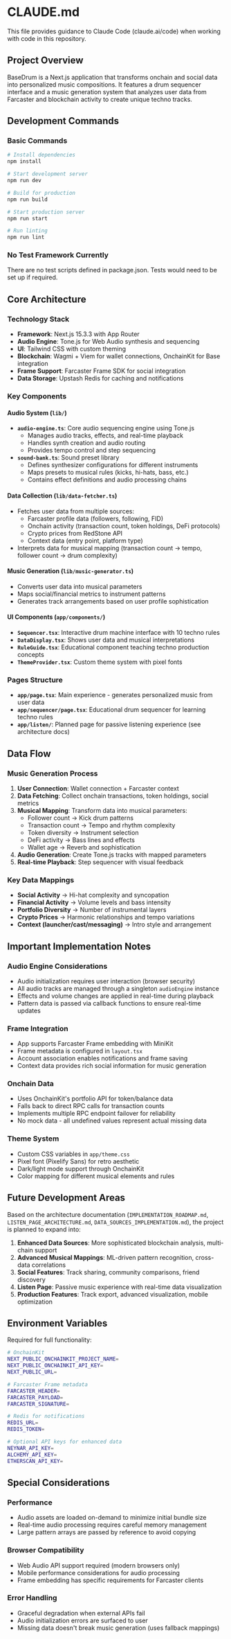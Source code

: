 # CLAUDE.md

This file provides guidance to Claude Code (claude.ai/code) when working with code in this repository.

## Project Overview

BaseDrum is a Next.js application that transforms onchain and social data into personalized music compositions. It features a drum sequencer interface and a music generation system that analyzes user data from Farcaster and blockchain activity to create unique techno tracks.

## Development Commands

### Basic Commands
```bash
# Install dependencies
npm install

# Start development server
npm run dev

# Build for production
npm run build

# Start production server
npm run start

# Run linting
npm run lint
```

### No Test Framework Currently
There are no test scripts defined in package.json. Tests would need to be set up if required.

## Core Architecture

### Technology Stack
- **Framework**: Next.js 15.3.3 with App Router
- **Audio Engine**: Tone.js for Web Audio synthesis and sequencing
- **UI**: Tailwind CSS with custom theming
- **Blockchain**: Wagmi + Viem for wallet connections, OnchainKit for Base integration
- **Frame Support**: Farcaster Frame SDK for social integration
- **Data Storage**: Upstash Redis for caching and notifications

### Key Components

#### Audio System (`lib/`)
- **`audio-engine.ts`**: Core audio sequencing engine using Tone.js
  - Manages audio tracks, effects, and real-time playback
  - Handles synth creation and audio routing
  - Provides tempo control and step sequencing
- **`sound-bank.ts`**: Sound preset library
  - Defines synthesizer configurations for different instruments
  - Maps presets to musical rules (kicks, hi-hats, bass, etc.)
  - Contains effect definitions and audio processing chains

#### Data Collection (`lib/data-fetcher.ts`)
- Fetches user data from multiple sources:
  - Farcaster profile data (followers, following, FID)
  - Onchain activity (transaction count, token holdings, DeFi protocols)
  - Crypto prices from RedStone API
  - Context data (entry point, platform type)
- Interprets data for musical mapping (transaction count → tempo, follower count → drum complexity)

#### Music Generation (`lib/music-generator.ts`)
- Converts user data into musical parameters
- Maps social/financial metrics to instrument patterns
- Generates track arrangements based on user profile sophistication

#### UI Components (`app/components/`)
- **`Sequencer.tsx`**: Interactive drum machine interface with 10 techno rules
- **`DataDisplay.tsx`**: Shows user data and musical interpretations
- **`RuleGuide.tsx`**: Educational component teaching techno production concepts
- **`ThemeProvider.tsx`**: Custom theme system with pixel fonts

### Pages Structure
- **`app/page.tsx`**: Main experience - generates personalized music from user data
- **`app/sequencer/page.tsx`**: Educational drum sequencer for learning techno rules
- **`app/listen/`**: Planned page for passive listening experience (see architecture docs)

## Data Flow

### Music Generation Process
1. **User Connection**: Wallet connection + Farcaster context
2. **Data Fetching**: Collect onchain transactions, token holdings, social metrics
3. **Musical Mapping**: Transform data into musical parameters:
   - Follower count → Kick drum patterns
   - Transaction count → Tempo and rhythm complexity
   - Token diversity → Instrument selection
   - DeFi activity → Bass lines and effects
   - Wallet age → Reverb and sophistication
4. **Audio Generation**: Create Tone.js tracks with mapped parameters
5. **Real-time Playback**: Step sequencer with visual feedback

### Key Data Mappings
- **Social Activity** → Hi-hat complexity and syncopation
- **Financial Activity** → Volume levels and bass intensity  
- **Portfolio Diversity** → Number of instrumental layers
- **Crypto Prices** → Harmonic relationships and tempo variations
- **Context (launcher/cast/messaging)** → Intro style and arrangement

## Important Implementation Notes

### Audio Engine Considerations
- Audio initialization requires user interaction (browser security)
- All audio tracks are managed through a singleton `audioEngine` instance
- Effects and volume changes are applied in real-time during playback
- Pattern data is passed via callback functions to ensure real-time updates

### Frame Integration
- App supports Farcaster Frame embedding with MiniKit
- Frame metadata is configured in `layout.tsx`
- Account association enables notifications and frame saving
- Context data provides rich social information for music generation

### Onchain Data
- Uses OnchainKit's portfolio API for token/balance data
- Falls back to direct RPC calls for transaction counts
- Implements multiple RPC endpoint failover for reliability
- No mock data - all undefined values represent actual missing data

### Theme System
- Custom CSS variables in `app/theme.css`
- Pixel font (Pixelify Sans) for retro aesthetic
- Dark/light mode support through OnchainKit
- Color mapping for different musical elements and rules

## Future Development Areas

Based on the architecture documentation (`IMPLEMENTATION_ROADMAP.md`, `LISTEN_PAGE_ARCHITECTURE.md`, `DATA_SOURCES_IMPLEMENTATION.md`), the project is planned to expand into:

1. **Enhanced Data Sources**: More sophisticated blockchain analysis, multi-chain support
2. **Advanced Musical Mappings**: ML-driven pattern recognition, cross-data correlations
3. **Social Features**: Track sharing, community comparisons, friend discovery
4. **Listen Page**: Passive music experience with real-time data visualization
5. **Production Features**: Track export, advanced visualization, mobile optimization

## Environment Variables

Required for full functionality:
```bash
# OnchainKit
NEXT_PUBLIC_ONCHAINKIT_PROJECT_NAME=
NEXT_PUBLIC_ONCHAINKIT_API_KEY=
NEXT_PUBLIC_URL=

# Farcaster Frame metadata
FARCASTER_HEADER=
FARCASTER_PAYLOAD= 
FARCASTER_SIGNATURE=

# Redis for notifications
REDIS_URL=
REDIS_TOKEN=

# Optional API keys for enhanced data
NEYNAR_API_KEY=
ALCHEMY_API_KEY=
ETHERSCAN_API_KEY=
```

## Special Considerations

### Performance
- Audio assets are loaded on-demand to minimize initial bundle size
- Real-time audio processing requires careful memory management
- Large pattern arrays are passed by reference to avoid copying

### Browser Compatibility
- Web Audio API support required (modern browsers only)
- Mobile performance considerations for audio processing
- Frame embedding has specific requirements for Farcaster clients

### Error Handling
- Graceful degradation when external APIs fail
- Audio initialization errors are surfaced to user
- Missing data doesn't break music generation (uses fallback mappings)